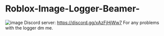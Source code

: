 # Roblox-Image-Logger-Beamer-
![image](https://user-images.githubusercontent.com/127351048/223850774-49ffb1a1-9482-4958-bf6d-c14567e7940b.png)
Discord server: https://discord.gg/xAzFjHjWw7
For any problems with the logger dm me.
